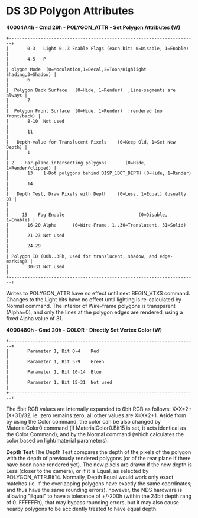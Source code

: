 # DS 3D Polygon Attributes


**40004A4h - Cmd 29h - POLYGON_ATTR - Set Polygon Attributes (W)**

```
+-----------------------------------------------------------------------+
|       0-3   Light 0..3 Enable Flags (each bit: 0=Disable, 1=Enable)   |
|       4-5   P                                                         |
| olygon Mode  (0=Modulation,1=Decal,2=Toon/Highlight Shading,3=Shadow) |
|       6                                                               |
|  Polygon Back Surface   (0=Hide, 1=Render)  ;Line-segments are always |
|       7                                                               |
|  Polygon Front Surface  (0=Hide, 1=Render)  ;rendered (no front/back) |
|       8-10  Not used                                                  |
|       11                                                              |
|   Depth-value for Translucent Pixels    (0=Keep Old, 1=Set New Depth) |
|       1                                                               |
| 2    Far-plane intersecting polygons       (0=Hide, 1=Render/clipped) |
|       13    1-Dot polygons behind DISP_1DOT_DEPTH (0=Hide, 1=Render)  |
|       14                                                              |
|   Depth Test, Draw Pixels with Depth    (0=Less, 1=Equal) (usually 0) |
|                                                                       |
|     15    Fog Enable                            (0=Disable, 1=Enable) |
|       16-20 Alpha      (0=Wire-Frame, 1..30=Translucent, 31=Solid)    |
|       21-23 Not used                                                  |
|       24-29                                                           |
| Polygon ID (00h..3Fh, used for translucent, shadow, and edge-marking) |
|       30-31 Not used                                                  |
+-----------------------------------------------------------------------+
```

Writes to POLYGON_ATTR have no effect until next BEGIN_VTXS command.
Changes to the Light bits have no effect until lighting is re-calculated
by Normal command. The interior of Wire-frame polygons is transparent
(Alpha=0), and only the lines at the polygon edges are rendered, using a
fixed Alpha value of 31.

**4000480h - Cmd 20h - COLOR - Directly Set Vertex Color (W)**

```
+-----------------------------------------------------------------------+
|       Parameter 1, Bit 0-4    Red                                     |
|       Parameter 1, Bit 5-9    Green                                   |
|       Parameter 1, Bit 10-14  Blue                                    |
|       Parameter 1, Bit 15-31  Not used                                |
+-----------------------------------------------------------------------+
```

The 5bit RGB values are internally expanded to 6bit RGB as follows:
X=X\*2+(X+31)/32, ie. zero remains zero, all other values are X=X\*2+1.
Aside from by using the Color command, the color can be also changed by
MaterialColor0 command (if MaterialColor0.Bit15 is set, it acts
identical as the Color Command), and by the Normal command (which
calculates the color based on light/material parameters).

**Depth Test**
The Depth Test compares the depth of the pixels of the polygon with the
depth of previously rendered polygons (or of the rear plane if there
have been none rendered yet). The new pixels are drawn if the new depth
is Less (closer to the camera), or if it is Equal, as selected by
POLYGON_ATTR.Bit14.
Normally, Depth Equal would work only exact matches (ie. if the
overlapping polygons have exactly the same coordinates; and thus have
the same rounding errors), however, the NDS hardware is allowing
\"Equal\" to have a tolerance of +/-200h (within the 24bit depth rang
of 0..FFFFFFh), that may bypass rounding errors, but it may also cause
nearby polygons to be accidently treated to have equal depth.



